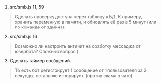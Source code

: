 1. src/smb.js 11, 59
> Сделать проверку доступа через таблицу в БД.
> К примеру, хранить переменную в памяти, и обновлять её раз в 5 минут (или по команде от админа).

2. src/smb.js 16
> Возможно ли настроить античит на сработку мессаджа от юзербота? Сложный вопрос )

3. Сделать таймер сообщений.
> То есть бот регистрирует 1 сообщение от 1 пользователя за 2 секунды, остальное игнорирует. (против спама в чате)